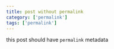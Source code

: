 ```yaml
---
title: post without permalink
category: ['permalink']
tags: ['permalink']
---
```


this post should have `permalink` metadata